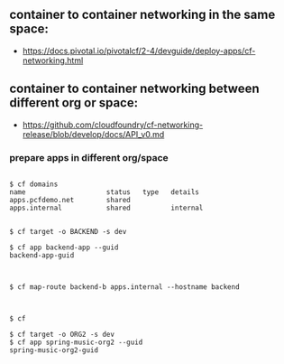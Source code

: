 


## container to container networking in the same space:
- https://docs.pivotal.io/pivotalcf/2-4/devguide/deploy-apps/cf-networking.html


## container to container networking between different org or space:
- https://github.com/cloudfoundry/cf-networking-release/blob/develop/docs/API_v0.md


### prepare apps in different org/space
```

$ cf domains
name                    status   type   details
apps.pcfdemo.net        shared
apps.internal           shared          internal


$ cf target -o BACKEND -s dev

$ cf app backend-app --guid
backend-app-guid



$ cf map-route backend-b apps.internal --hostname backend



$ cf 

$ cf target -o ORG2 -s dev
$ cf app spring-music-org2 --guid
spring-music-org2-guid


```
